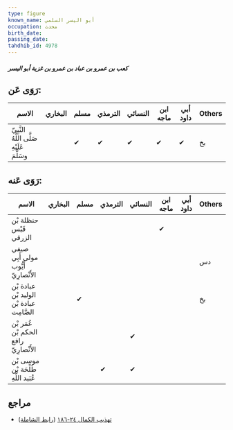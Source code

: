```yaml
---
type: figure
known_name: أبو اليسر السلمي
occupation: محدث
birth_date:
passing_date:
tahdhib_id: 4978
---
```

##### كعب بن عمرو بن عباد بن عمرو بن غزية أبو اليسر

## رَوَى عَن:
| الاسم                                      | البخاري | مسلم | الترمذي | النسائي | ابن ماجه | أبي داود | Others |
| ------------------------------------------ | ------- | ---- | ------- | ------- | -------- | -------- | ------ |
| النَّبِيّ صَلَّى اللَّهُ عَلَيْهِ وسَلَّمَ |         | ✔    | ✔       | ✔       | ✔        | ✔        | بخ     |
## رَوَى عَنه:
| الاسم                                    | البخاري | مسلم | الترمذي | النسائي | ابن ماجه | أبي داود | Others |
| ---------------------------------------- | ------- | ---- | ------- | ------- | -------- | -------- | ------ |
| حنظلة بْن قَيْس الزرقي                   |         |      |         |         | ✔        |          |        |
| صيفي مولى أَبِي أَيُّوب الأَنْصارِيّ     |         |      |         |         |          |          | دس     |
| عبادة بْن الوليد بْن عبادة بْن الصَّامِت |         | ✔    |         |         |          |          | بخ     |
| عُمَر بْن الحكم بْن رافع الأَنْصارِيّ    |         |      |         | ✔       |          |          |        |
| موسى بْن طَلْحَة بْن عُبَيد اللَّهِ      |         |      | ✔       | ✔       |          |          |        |
## مراجع
- [تهذيب الكمال ٢٤-١٨٦](obsidian://open?vault=Tahdhib-al-Kamal&file=Figures/٤٩٧٨-كعب%20بن%20عمرو%20بن%20عباد%20بن%20عمرو%20بن%20غزية%20أبو%20اليسر) ([رابط الشاملة](https://shamela.ws/book/3722/12698))